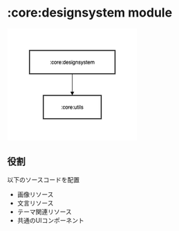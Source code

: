 # :core:designsystem module

![:core:designsystem](../../images/module/core/designsystem.png)

## 役割

以下のソースコードを配置

* 画像リソース
* 文言リソース
* テーマ関連リソース
* 共通のUIコンポーネント